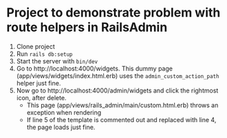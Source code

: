 # Project to demonstrate problem with route helpers in RailsAdmin

1. Clone project
2. Run `rails db:setup`
3. Start the server with `bin/dev`
4. Go to http://localhost:4000/widgets. This dummy page (app/views/widgets/index.html.erb) uses
   the `admin_custom_action_path` helper just fine.
5. Now go to http://localhost:4000/admin/widgets and click the rightmost icon, after delete.
    - This page (app/views/rails_admin/main/custom.html.erb) throws an exception when rendering
    - If line 5 of the template is commented out and replaced with line 4, the page loads just fine.
